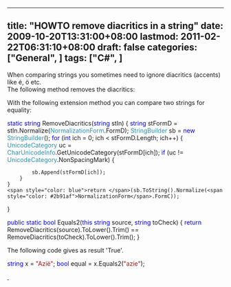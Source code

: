 
---
title: "HOWTO remove diacritics in a string"
date: 2009-10-20T13:31:00+08:00
lastmod: 2011-02-22T06:31:10+08:00
draft: false
categories: ["General", ]
tags: ["C#", ]
---


When comparing strings you sometimes need to ignore diacritics (accents) like é, ö etc.   
The following method removes the diacritics:

With the following extension method you can compare two strings for equality:  

<span style="color: blue">static string </span>RemoveDiacritics(<span style="color: blue">string </span>stIn)
{
    <span style="color: blue">string </span>stFormD = stIn.Normalize(<span style="color: #2b91af">NormalizationForm</span>.FormD);
    <span style="color: #2b91af">StringBuilder </span>sb = <span style="color: blue">new </span><span style="color: #2b91af">StringBuilder</span>();
    <span style="color: blue">for </span>(<span style="color: blue">int </span>ich = 0; ich < stFormD.Length; ich++)
    {
        <span style="color: #2b91af">UnicodeCategory </span>uc = <span style="color: #2b91af">CharUnicodeInfo</span>.GetUnicodeCategory(stFormD[ich]);
        <span style="color: blue">if </span>(uc != <span style="color: #2b91af">UnicodeCategory</span>.NonSpacingMark)
        {

            sb.Append(stFormD[ich]);
        }
    }
    <span style="color: blue">return </span>(sb.ToString().Normalize(<span style="color: #2b91af">NormalizationForm</span>.FormC));
}

<span style="color: blue">public static bool </span>Equals2(<span style="color: blue">this string </span>source, <span style="color: blue">string </span>toCheck)
{
    <span style="color: blue">return </span>RemoveDiacritics(source).ToLower().Trim() == 
        RemoveDiacritics(toCheck).ToLower().Trim();
}

The following code gives as result 'True'. 

<span style="color: blue">string </span>x = <span style="color: #a31515">"Azië"</span>;
<span style="color: blue">bool </span>equal = x.Equals2(<span style="color: #a31515">"azie"</span>);

[ ](http://11011.net/software/vspaste)

